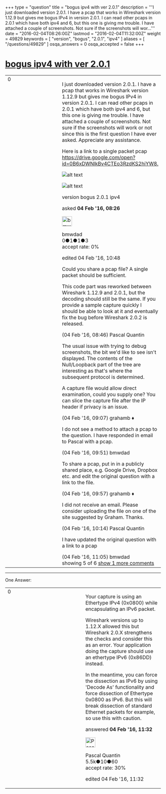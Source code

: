 +++
type = "question"
title = "bogus ipv4 with ver 2.0.1"
description = '''I just downloaded version 2.0.1. I have a pcap that works in Wireshark version 1.12.9 but gives me bogus IPv4 in version 2.0.1. I can read other pcaps in 2.0.1 which have both ipv4 and 6, but this one is giving me trouble. I have attached a couple of screenshots. Not sure if the screenshots will wor...'''
date = "2016-02-04T08:26:00Z"
lastmod = "2016-02-04T11:32:00Z"
weight = 49829
keywords = [ "version", "bogus", "2.0.1", "ipv4" ]
aliases = [ "/questions/49829" ]
osqa_answers = 0
osqa_accepted = false
+++

<div class="headNormal">

# [bogus ipv4 with ver 2.0.1](/questions/49829/bogus-ipv4-with-ver-201)

</div>

<div id="main-body">

<div id="askform">

<table id="question-table" style="width:100%;"><colgroup><col style="width: 50%" /><col style="width: 50%" /></colgroup><tbody><tr class="odd"><td style="width: 30px; vertical-align: top"><div class="vote-buttons"><div id="post-49829-score" class="post-score" title="current number of votes">0</div><div id="favorite-count" class="favorite-count"></div></div></td><td><div id="item-right"><div class="question-body"><p>I just downloaded version 2.0.1. I have a pcap that works in Wireshark version 1.12.9 but gives me bogus IPv4 in version 2.0.1. I can read other pcaps in 2.0.1 which have both ipv4 and 6, but this one is giving me trouble. I have attached a couple of screenshots. Not sure if the screenshots will work or not since this is the first question I have ever asked. Appreciate any assistance.</p><p>Here is a link to a single packet pcap <a href="https://drive.google.com/open?id=0B6xDWNlkBv4CTEo3RzdKS2hiYW8.">https://drive.google.com/open?id=0B6xDWNlkBv4CTEo3RzdKS2hiYW8.</a></p><p><img src="https://osqa-ask.wireshark.org/upfiles/imsi_311480060671752_160122_0943.jpg" alt="alt text" /></p><p><img src="https://osqa-ask.wireshark.org/upfiles/imsi_311480060671752_160122_0943.pcap_%5BWireshark_1.12.9_(v1.12.jpg" alt="alt text" /></p></div><div id="question-tags" class="tags-container tags">version bogus 2.0.1 ipv4</div><div id="question-controls" class="post-controls"></div><div class="post-update-info-container"><div class="post-update-info post-update-info-user"><p>asked <strong>04 Feb '16, 08:26</strong></p><img src="https://secure.gravatar.com/avatar/8ec5421aba59ad66d9e7c135a3b31c31?s=32&amp;d=identicon&amp;r=g" class="gravatar" width="32" height="32" alt="bmwdad&#39;s gravatar image" /><p>bmwdad<br />
<span class="score" title="0 reputation points">0</span><span title="1 badges"><span class="badge1">●</span><span class="badgecount">1</span></span><span title="1 badges"><span class="silver">●</span><span class="badgecount">1</span></span><span title="3 badges"><span class="bronze">●</span><span class="badgecount">3</span></span><br />
<span class="accept_rate" title="Rate of the user&#39;s accepted answers">accept rate:</span> <span title="bmwdad has no accepted answers">0%</span></p></img></div><div class="post-update-info post-update-info-edited"><p>edited 04 Feb '16, 10:48</p></div></div><div id="comments-container-49829" class="comments-container"><span id="49832"></span><div id="comment-49832" class="comment"><div id="post-49832-score" class="comment-score"></div><div class="comment-text"><p>Could you share a pcap file? A single packet should be sufficient.</p><p>This code part was reworked between Wireshark 1.12.9 and 2.0.1, but the decoding should still be the same. If you provide a sample capture quickly I should be able to look at it and eventually fix the bug before Wireshark 2.0.2 is released.</p></div><div id="comment-49832-info" class="comment-info"><span class="comment-age">(04 Feb '16, 08:46)</span> Pascal Quantin</div></div><span id="49833"></span><div id="comment-49833" class="comment"><div id="post-49833-score" class="comment-score"></div><div class="comment-text"><p>The usual issue with trying to debug screenshots, the bit we'd like to see isn't displayed. The contents of the Null/Loopback part of the tree are interesting as that's where the subsequent protocol is determined.</p><p>A capture file would allow direct examination, could you supply one? You can slice the capture file after the IP header if privacy is an issue.</p></div><div id="comment-49833-info" class="comment-info"><span class="comment-age">(04 Feb '16, 09:07)</span> grahamb ♦</div></div><span id="49835"></span><div id="comment-49835" class="comment"><div id="post-49835-score" class="comment-score"></div><div class="comment-text"><p>I do not see a method to attach a pcap to the question. I have responded in email to Pascal with a pcap.</p></div><div id="comment-49835-info" class="comment-info"><span class="comment-age">(04 Feb '16, 09:51)</span> bmwdad</div></div><span id="49836"></span><div id="comment-49836" class="comment"><div id="post-49836-score" class="comment-score"></div><div class="comment-text"><p>To share a pcap, put in in a publicly shared place, e.g. Google Drive, Dropbox etc. and edit the original question with a link to the file.</p></div><div id="comment-49836-info" class="comment-info"><span class="comment-age">(04 Feb '16, 09:57)</span> grahamb ♦</div></div><span id="49838"></span><div id="comment-49838" class="comment"><div id="post-49838-score" class="comment-score"></div><div class="comment-text"><p>I did not receive an email. Please consider uploading the file on one of the site suggested by Graham. Thanks.</p></div><div id="comment-49838-info" class="comment-info"><span class="comment-age">(04 Feb '16, 10:14)</span> Pascal Quantin</div></div><span id="49848"></span><div id="comment-49848" class="comment not_top_scorer"><div id="post-49848-score" class="comment-score"></div><div class="comment-text"><p>I have updated the original question with a link to a pcap</p></div><div id="comment-49848-info" class="comment-info"><span class="comment-age">(04 Feb '16, 11:05)</span> bmwdad</div></div></div><div id="comment-tools-49829" class="comment-tools"><span class="comments-showing"> showing 5 of 6 </span> <a href="#" class="show-all-comments-link">show 1 more comments</a></div><div class="clear"></div><div id="comment-49829-form-container" class="comment-form-container"></div><div class="clear"></div></div></td></tr></tbody></table>

------------------------------------------------------------------------

<div class="tabBar">

<span id="sort-top"></span>

<div class="headQuestions">

One Answer:

</div>

</div>

<span id="49851"></span>

<div id="answer-container-49851" class="answer">

<table style="width:100%;"><colgroup><col style="width: 50%" /><col style="width: 50%" /></colgroup><tbody><tr class="odd"><td style="width: 30px; vertical-align: top"><div class="vote-buttons"><div id="post-49851-score" class="post-score" title="current number of votes">0</div></div></td><td><div class="item-right"><div class="answer-body"><p>Your capture is using an Ethertype IPv4 (0x0800) while encapsulating an IPv6 packet.</p><p>Wireshark versions up to 1.12.X allowed this but Wireshark 2.0.X strengthens the checks and consider this as an error. Your application doing the capture should use an ethertype IPv6 (0x86DD) instead.</p><p>In the meantime, you can force the dissection as IPv6 by using 'Decode As' functionality and force dissection of Ethertype 0x0800 as IPv6. But this will break dissection of standard Ethernet packets for example, so use this with caution.</p></div><div class="answer-controls post-controls"></div><div class="post-update-info-container"><div class="post-update-info post-update-info-user"><p>answered <strong>04 Feb '16, 11:32</strong></p><img src="https://secure.gravatar.com/avatar/713f24fd877861260b71ecd455018625?s=32&amp;d=identicon&amp;r=g" class="gravatar" width="32" height="32" alt="Pascal%20Quantin&#39;s gravatar image" /><p>Pascal Quantin<br />
<span class="score" title="5544 reputation points"><span>5.5k</span></span><span title="10 badges"><span class="silver">●</span><span class="badgecount">10</span></span><span title="60 badges"><span class="bronze">●</span><span class="badgecount">60</span></span><br />
<span class="accept_rate" title="Rate of the user&#39;s accepted answers">accept rate:</span> <span title="Pascal Quantin has 92 accepted answers">30%</span></p></img></div><div class="post-update-info post-update-info-edited"><p>edited 04 Feb '16, 11:32</p></div></div><div id="comments-container-49851" class="comments-container"></div><div id="comment-tools-49851" class="comment-tools"></div><div class="clear"></div><div id="comment-49851-form-container" class="comment-form-container"></div><div class="clear"></div></div></td></tr></tbody></table>

</div>

<div class="paginator-container-left">

</div>

</div>

</div>

